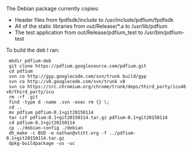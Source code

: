 The Debian package currently copies:

 * Header files from fpdfsdk/include to /usr/include/pdfium/fpdfsdk
 * All of the static libraries from out/Release/*.a  to /usr/lib/pdfium
 * The test application from out/Release/pdfium_test to /usr/bin/pdfium-test

To build the deb I ran:

     mkdir pdfium-deb
     git clone https://pdfium.googlesource.com/pdfium.git
     cd pdfium
     svn co http://gyp.googlecode.com/svn/trunk build/gyp
     svn co http://v8.googlecode.com/svn/trunk v8
     svn co https://src.chromium.org/chrome/trunk/deps/third_party/icu46 v8/third_party/icu
     rm -rf .git
     find -type d -name .svn -exec rm {} \;
     cd ..
     mv pdfium pdfium-0.1+git20150114
     tar czf pdfium-0.1+git20150114.tar.gz pdfium-0.1+git20150114
     cd pdfium-0.1+git20150114
     cp ../debian-config ./debian
     dh_make -c BSD -e nathan@stitt.org -f ../pdfium-0.1+git20150114.tar.gz
     dpkg-buildpackage -us -uc
